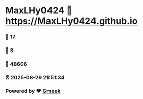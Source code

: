 # MaxLHy0424 :link: https://MaxLHy0424.github.io 
### :page_facing_up: [17](https://MaxLHy0424.github.io/tag.html) 
### :speech_balloon: 3 
### :hibiscus: 48606 
### :alarm_clock: 2025-08-29 21:51:34 
### Powered by :heart: [Gmeek](https://github.com/Meekdai/Gmeek)
